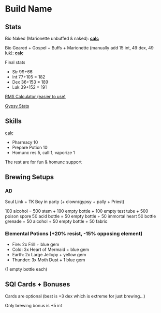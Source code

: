 # Build Name

## Stats

Bio Naked (Marionette unbuffed & naked): **[calc](https://kutsuru.github.io/ttcalculator/?_w43CjFEOwoMwDEPCr8OCDcO4QsO8w7PCgcKQw4p2B8K7TcK1wpLCjQHChcO7E8Kpw6zCgxvDrEXCliwnwo7Dh8OAwpHCiSNow6PCuMOgwok7w5LCvH7DlmcgNBYdw5IDwpEmw5vDhcK1SAwEwqgiZsK1w6vCqQUsw5bDkl3Crx89HV3CsXzDuEHDscK/dEd6wodqw4ZHw6ogw5lvacOZw5N3PgE)**

Bio Geared + Gospel + Buffs + Marionette (manually add 15 int, 49 dex, 49 luk): **[calc](https://kutsuru.github.io/ttcalculator/?_w43CjUsOw4IwDETCr8OCDVghw7YsUFACYsODAcOGwo5NwoNpw6kHw6jDtUkVFQQnw6BZw5Y8aSzCmcOhKFDCogDDisOjwqnDhQFnYMOsMCPCq2rDlsOKcmPDosOHwp0cw4UpK8OXQcKSBsOFwrTCkkHChBlZOcOvdMKYw6zCsgbCnsKAw6HCiy15w7JFacOPw67Cp33Cv8OXEnwiw7rCtATDhh/CsHnCpGtcNMKoZRllw6A+wrXDt3RrXg)**

Final stats

- Str 99+66
- Int 77+105 = 182
- Dex 36+153 = 189
- Luk 39+152 = 191

[RMS Calculator (easier to use)](https://ratemyserver.net/brew_calc.php)

[Gypsy Stats](https://kutsuru.github.io/ttcalculator/?_S050S8OySUzCgsOAJG8gw487ERXCpMKaw4LCmcOJw4XCicKJKUBuamnCqltiYloSEGcAcSEEQ1RDacKgXGJeSsOiIANOwqXCmTkpCnnCicK5wqnDuinCqcOFw4lFwpkFJcKZw7l5AA)

## Skills

[calc](https://skillsim.irowiki.org/bio.html?10JbGKCKGArF1cAaBeK)

- Pharmacy 10
- Prepare Potion 10
- Homunc res 5, call 1, vaporize 1

The rest are for fun & homunc support

## Brewing Setups

### AD

Soul Link + TK Boy in party (+ clown/gypsy + pally + Priest)

100 alcohol = 500 stem + 100 empty bottle + 100 empty test tube + 500 poison spore
50 acid bottle = 50 empty bottle + 50 immortal heart
50 bottle grenade = 50 alcohol + 50 empty bottle + 50 fabric

### Elemental Potions (+20% resist, -15% opposing element)

- Fire: 2x Frill + blue gem
- Cold: 3x Heart of Mermaid + blue gem
- Earth: 2x Large Jellopy + yellow gem
- Thunder: 3x Moth Dust + 1 blue gem

(1 empty bottle each)

## SQI Cards + Bonuses

Cards are optional (best is +3 dex which is extreme for just brewing...)

Only brewing bonus is +5 int
